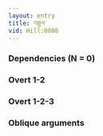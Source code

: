 ```yaml
---
layout: entry
title: འཐུལ་
vid: Hill:0808
---
```

### Dependencies (N = 0)


### Overt 1-2


### Overt 1-2-3


### Oblique arguments
